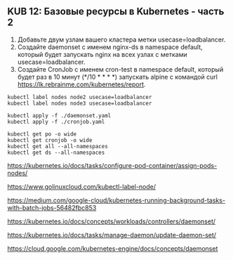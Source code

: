 ## KUB 12: Базовые ресурсы в Kubernetes - часть 2

1. Добавьте двум узлам вашего кластера метки usecase=loadbalancer.
2. Создайте daemonset с именем nginx-ds в namespace default, который будет запускать nginx на всех узлах с метками usecase=loadbalancer.
3. Создайте CronJob с именем cron-test в namespace default, который будет раз в 10 минут (*/10 * * * *) запускать alpine с командой curl https://lk.rebrainme.com/kubernetes/report.

```
kubectl label nodes node2 usecase=loadbalancer
kubectl label nodes node3 usecase=loadbalancer

kubectl apply -f ./daemonset.yaml
kubectl apply -f ./cronjob.yaml

kubectl get po -o wide
kubectl get cronjob -o wide
kubectl get all --all-namespaces
kubectl get ds --all-namespaces

```

https://kubernetes.io/docs/tasks/configure-pod-container/assign-pods-nodes/

https://www.golinuxcloud.com/kubectl-label-node/

https://medium.com/google-cloud/kubernetes-running-background-tasks-with-batch-jobs-56482fbc853

https://kubernetes.io/docs/concepts/workloads/controllers/daemonset/

https://kubernetes.io/docs/tasks/manage-daemon/update-daemon-set/

https://cloud.google.com/kubernetes-engine/docs/concepts/daemonset

